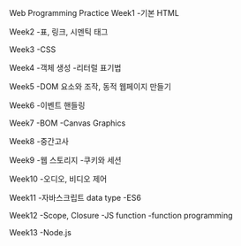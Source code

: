 Web Programming Practice
Week1
  -기본 HTML
  
Week2
  -표, 링크, 시멘틱 태그
  
Week3
  -CSS
  
Week4
  -객체 생성
  -리터럴 표기법

Week5
  -DOM 요소와 조작, 동적 웹페이지 만들기

Week6
   -이벤트 핸들링

Week7
  -BOM
  -Canvas Graphics

Week8
  -중간고사

Week9
  -웹 스토리지
  -쿠키와 세션

Week10
  -오디오, 비디오 제어

Week11
  -자바스크립트 data type
  -ES6

Week12
  -Scope, Closure
  -JS function
  -function programming

Week13
  -Node.js
  
  
